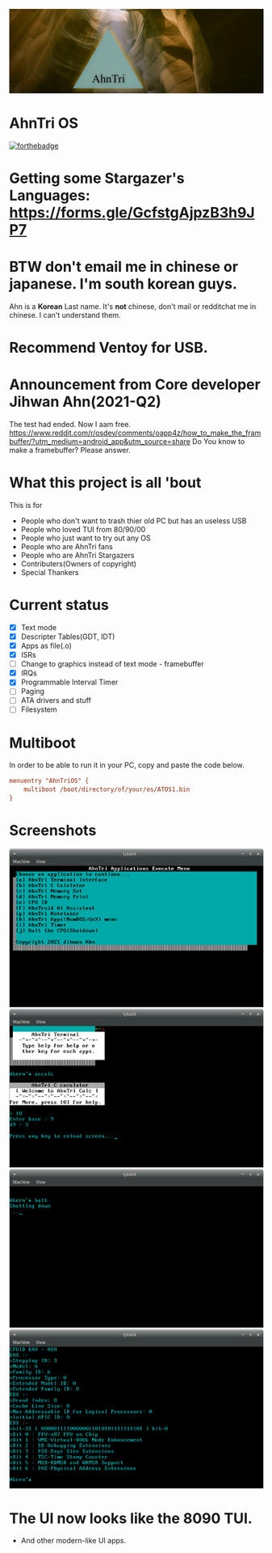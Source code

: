 ![AhnTriLogo](at.jpg)
# AhnTri OS
[![forthebadge](https://forthebadge.com/images/badges/powered-by-responsibility.svg)](https://forthebadge.com)
# Getting some Stargazer's Languages: https://forms.gle/GcfstgAjpzB3h9JP7
# BTW don't email me in chinese or japanese. I'm south korean guys.
Ahn is a **Korean** Last name. It's **not** chinese, don't mail or redditchat me in chinese.
I can't understand them.
# Recommend Ventoy for USB.
# Announcement from Core developer Jihwan Ahn(2021-Q2)
The test had ended. Now I aam free.
https://www.reddit.com/r/osdev/comments/oapp4z/how_to_make_the_frambuffer/?utm_medium=android_app&utm_source=share
Do You know to make a framebuffer? Please answer.
# What this project is all 'bout
This is for
 - People who don't want to trash thier old PC but has an useless USB
 - People who loved TUI from 80/90/00
 - People who just want to try out any OS
 - People who are AhnTri fans
 - People who are AhnTri Stargazers
 - Contributers(Owners of copyright)
 - Special Thankers
# Current status
- [x] Text mode
- [x] Descripter Tables(GDT, IDT)
- [x] Apps as file(.o)
- [x] ISRs
- [ ] Change to graphics instead of text mode - framebuffer
- [x] IRQs
- [x] Programmable Interval Timer
- [ ] Paging
- [ ] ATA drivers and stuff
- [ ] Filesystem

# Multiboot
In order to be able to run it in your PC, copy and paste the code below.
```INI
menuentry "AhnTriOS" {
	multiboot /boot/directory/of/your/os/ATOS1.bin
}
```
# Screenshots
![Screenshot of 1.2.3](sshot.png)
![Screenshot of 1.2.3](sshot2.png)
![Screenshot of 1.2.3](sshot3.png)
![Screenshot of 1.2.3](sshot4.png)

# The UI now looks like the 8090 TUI.
- And other modern-like UI apps.
